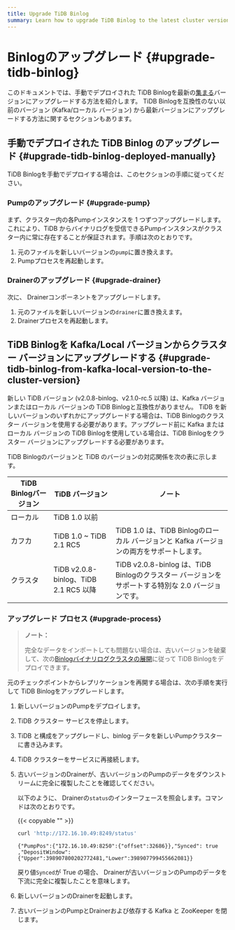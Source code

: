 ```yaml
---
title: Upgrade TiDB Binlog
summary: Learn how to upgrade TiDB Binlog to the latest cluster version.
---
```


# Binlogのアップグレード {#upgrade-tidb-binlog}

このドキュメントでは、手動でデプロイされた TiDB Binlogを最新の[集まる](/tidb-binlog/tidb-binlog-overview.md)バージョンにアップグレードする方法を紹介します。 TiDB Binlogを互換性のない以前のバージョン (Kafka/ローカル バージョン) から最新バージョンにアップグレードする方法に関するセクションもあります。

## 手動でデプロイされた TiDB Binlog のアップグレード {#upgrade-tidb-binlog-deployed-manually}

TiDB Binlogを手動でデプロイする場合は、このセクションの手順に従ってください。

### Pumpのアップグレード {#upgrade-pump}

まず、クラスター内の各Pumpインスタンスを 1 つずつアップグレードします。これにより、TiDB からバイナリログを受信できるPumpインスタンスがクラスター内に常に存在することが保証されます。手順は次のとおりです。

1.  元のファイルを新しいバージョンの`pump`に置き換えます。
2.  Pumpプロセスを再起動します。

### Drainerのアップグレード {#upgrade-drainer}

次に、 Drainerコンポーネントをアップグレードします。

1.  元のファイルを新しいバージョンの`drainer`に置き換えます。
2.  Drainerプロセスを再起動します。

## TiDB Binlogを Kafka/Local バージョンからクラスター バージョンにアップグレードする {#upgrade-tidb-binlog-from-kafka-local-version-to-the-cluster-version}

新しい TiDB バージョン (v2.0.8-binlog、v2.1.0-rc.5 以降) は、Kafka バージョンまたはローカル バージョンの TiDB Binlogと互換性がありません。 TiDB を新しいバージョンのいずれかにアップグレードする場合は、TiDB Binlogのクラスター バージョンを使用する必要があります。アップグレード前に Kafka またはローカル バージョンの TiDB Binlogを使用している場合は、TiDB Binlogをクラスター バージョンにアップグレードする必要があります。

TiDB Binlogのバージョンと TiDB のバージョンの対応関係を次の表に示します。

| TiDB Binlogバージョン | TiDB バージョン                         | ノート                                                                 |
| ---------------- | ---------------------------------- | ------------------------------------------------------------------- |
| ローカル             | TiDB 1.0 以前                        |                                                                     |
| カフカ              | TiDB 1.0 ~ TiDB 2.1 RC5            | TiDB 1.0 は、TiDB Binlogのローカル バージョンと Kafka バージョンの両方をサポートします。          |
| クラスタ             | TiDB v2.0.8-binlog、TiDB 2.1 RC5 以降 | TiDB v2.0.8-binlog は、TiDB Binlogのクラスター バージョンをサポートする特別な 2.0 バージョンです。 |

### アップグレード プロセス {#upgrade-process}

> **ノート：**
>
> 完全なデータをインポートしても問題ない場合は、古いバージョンを破棄して、次の[Binlogバイナリログクラスタの展開](/tidb-binlog/deploy-tidb-binlog.md)に従って TiDB Binlogをデプロイできます。

元のチェックポイントからレプリケーションを再開する場合は、次の手順を実行して TiDB Binlogをアップグレードします。

1.  新しいバージョンのPumpをデプロイします。

2.  TiDB クラスター サービスを停止します。

3.  TiDB と構成をアップグレードし、binlog データを新しいPumpクラスターに書き込みます。

4.  TiDB クラスターをサービスに再接続します。

5.  古いバージョンのDrainerが、古いバージョンのPumpのデータをダウンストリームに完全に複製したことを確認してください。

    以下のように、 Drainerの`status`のインターフェースを照会します。コマンドは次のとおりです。

    {{< copyable "" >}}

    ```bash
    curl 'http://172.16.10.49:8249/status'
    ```

    ```
    {"PumpPos":{"172.16.10.49:8250":{"offset":32686}},"Synced": true ,"DepositWindow":{"Upper":398907800202772481,"Lower":398907799455662081}}
    ```

    戻り値`Synced`が True の場合、 Drainerが古いバージョンのPumpのデータを下流に完全に複製したことを意味します。

6.  新しいバージョンのDrainerを起動します。

7.  古いバージョンのPumpとDrainerおよび依存する Kafka と ZooKeeper を閉じます。
